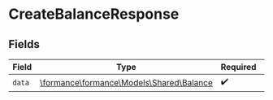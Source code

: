 # CreateBalanceResponse


## Fields

| Field                                                                      | Type                                                                       | Required                                                                   | Description                                                                |
| -------------------------------------------------------------------------- | -------------------------------------------------------------------------- | -------------------------------------------------------------------------- | -------------------------------------------------------------------------- |
| `data`                                                                     | [\formance\formance\Models\Shared\Balance](../../Models/Shared/Balance.md) | :heavy_check_mark:                                                         | N/A                                                                        |